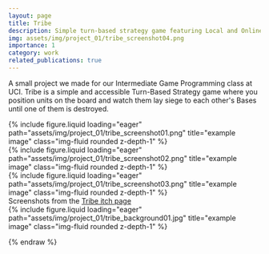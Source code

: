```yaml
---
layout: page
title: Tribe
description: Simple turn-based strategy game featuring Local and Online Multiplayer
img: assets/img/project_01/tribe_screenshot04.png
importance: 1
category: work
related_publications: true
---
```


A small project we made for our Intermediate Game Programming class at UCI. Tribe is a simple and accessible Turn-Based Strategy game where you position units on the board and watch them lay siege to each other's Bases until one of them is destroyed.


<div class="row">
    <div class="col-sm mt-3 mt-md-0">
        {% include figure.liquid loading="eager" path="assets/img/project_01/tribe_screenshot01.png" title="example image" class="img-fluid rounded z-depth-1" %}
    </div>
    <div class="col-sm mt-3 mt-md-0">
        {% include figure.liquid loading="eager" path="assets/img/project_01/tribe_screenshot02.png" title="example image" class="img-fluid rounded z-depth-1" %}
    </div>
    <div class="col-sm mt-3 mt-md-0">
        {% include figure.liquid loading="eager" path="assets/img/project_01/tribe_screenshot03.png" title="example image" class="img-fluid rounded z-depth-1" %}
    </div>
</div>
<div class="caption">
    Screenshots from the <a href="https://fergo310.itch.io/tribe">Tribe itch page</a>
</div>
<div class="row">
    <div class="col-sm mt-3 mt-md-0">
        {% include figure.liquid loading="eager" path="assets/img/project_01/tribe_background01.jpg" title="example image" class="img-fluid rounded z-depth-1" %}
    </div>
</div>

{% endraw %}
